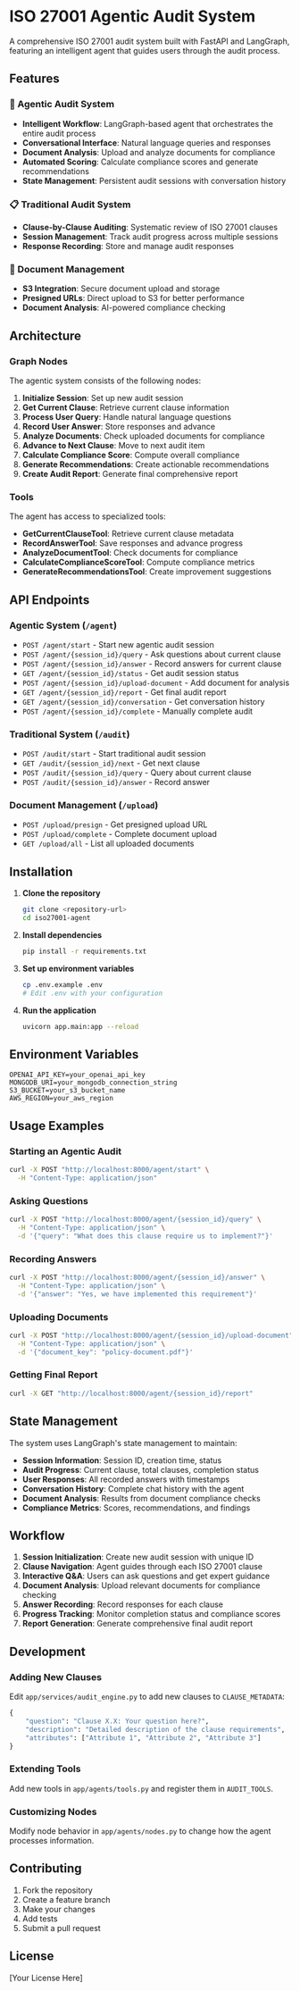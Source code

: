 
# ISO 27001 Agentic Audit System

A comprehensive ISO 27001 audit system built with FastAPI and LangGraph, featuring an intelligent agent that guides users through the audit process.

## Features

### 🤖 Agentic Audit System
- **Intelligent Workflow**: LangGraph-based agent that orchestrates the entire audit process
- **Conversational Interface**: Natural language queries and responses
- **Document Analysis**: Upload and analyze documents for compliance
- **Automated Scoring**: Calculate compliance scores and generate recommendations
- **State Management**: Persistent audit sessions with conversation history

### 📋 Traditional Audit System
- **Clause-by-Clause Auditing**: Systematic review of ISO 27001 clauses
- **Session Management**: Track audit progress across multiple sessions
- **Response Recording**: Store and manage audit responses

### 📁 Document Management
- **S3 Integration**: Secure document upload and storage
- **Presigned URLs**: Direct upload to S3 for better performance
- **Document Analysis**: AI-powered compliance checking

## Architecture

### Graph Nodes
The agentic system consists of the following nodes:

1. **Initialize Session**: Set up new audit session
2. **Get Current Clause**: Retrieve current clause information
3. **Process User Query**: Handle natural language questions
4. **Record User Answer**: Store responses and advance
5. **Analyze Documents**: Check uploaded documents for compliance
6. **Advance to Next Clause**: Move to next audit item
7. **Calculate Compliance Score**: Compute overall compliance
8. **Generate Recommendations**: Create actionable recommendations
9. **Create Audit Report**: Generate final comprehensive report

### Tools
The agent has access to specialized tools:

- **GetCurrentClauseTool**: Retrieve current clause metadata
- **RecordAnswerTool**: Save responses and advance progress
- **AnalyzeDocumentTool**: Check documents for compliance
- **CalculateComplianceScoreTool**: Compute compliance metrics
- **GenerateRecommendationsTool**: Create improvement suggestions

## API Endpoints

### Agentic System (`/agent`)
- `POST /agent/start` - Start new agentic audit session
- `POST /agent/{session_id}/query` - Ask questions about current clause
- `POST /agent/{session_id}/answer` - Record answers for current clause
- `GET /agent/{session_id}/status` - Get audit session status
- `POST /agent/{session_id}/upload-document` - Add document for analysis
- `GET /agent/{session_id}/report` - Get final audit report
- `GET /agent/{session_id}/conversation` - Get conversation history
- `POST /agent/{session_id}/complete` - Manually complete audit

### Traditional System (`/audit`)
- `POST /audit/start` - Start traditional audit session
- `GET /audit/{session_id}/next` - Get next clause
- `POST /audit/{session_id}/query` - Query about current clause
- `POST /audit/{session_id}/answer` - Record answer

### Document Management (`/upload`)
- `POST /upload/presign` - Get presigned upload URL
- `POST /upload/complete` - Complete document upload
- `GET /upload/all` - List all uploaded documents

## Installation

1. **Clone the repository**
   ```bash
   git clone <repository-url>
   cd iso27001-agent
   ```

2. **Install dependencies**
   ```bash
   pip install -r requirements.txt
   ```

3. **Set up environment variables**
   ```bash
   cp .env.example .env
   # Edit .env with your configuration
   ```

4. **Run the application**
   ```bash
   uvicorn app.main:app --reload
   ```

## Environment Variables

```env
OPENAI_API_KEY=your_openai_api_key
MONGODB_URI=your_mongodb_connection_string
S3_BUCKET=your_s3_bucket_name
AWS_REGION=your_aws_region
```

## Usage Examples

### Starting an Agentic Audit
```bash
curl -X POST "http://localhost:8000/agent/start" \
  -H "Content-Type: application/json"
```

### Asking Questions
```bash
curl -X POST "http://localhost:8000/agent/{session_id}/query" \
  -H "Content-Type: application/json" \
  -d '{"query": "What does this clause require us to implement?"}'
```

### Recording Answers
```bash
curl -X POST "http://localhost:8000/agent/{session_id}/answer" \
  -H "Content-Type: application/json" \
  -d '{"answer": "Yes, we have implemented this requirement"}'
```

### Uploading Documents
```bash
curl -X POST "http://localhost:8000/agent/{session_id}/upload-document" \
  -H "Content-Type: application/json" \
  -d '{"document_key": "policy-document.pdf"}'
```

### Getting Final Report
```bash
curl -X GET "http://localhost:8000/agent/{session_id}/report"
```

## State Management

The system uses LangGraph's state management to maintain:

- **Session Information**: Session ID, creation time, status
- **Audit Progress**: Current clause, total clauses, completion status
- **User Responses**: All recorded answers with timestamps
- **Conversation History**: Complete chat history with the agent
- **Document Analysis**: Results from document compliance checks
- **Compliance Metrics**: Scores, recommendations, and findings

## Workflow

1. **Session Initialization**: Create new audit session with unique ID
2. **Clause Navigation**: Agent guides through each ISO 27001 clause
3. **Interactive Q&A**: Users can ask questions and get expert guidance
4. **Document Analysis**: Upload relevant documents for compliance checking
5. **Answer Recording**: Record responses for each clause
6. **Progress Tracking**: Monitor completion status and compliance scores
7. **Report Generation**: Generate comprehensive final audit report

## Development

### Adding New Clauses
Edit `app/services/audit_engine.py` to add new clauses to `CLAUSE_METADATA`:

```python
{
    "question": "Clause X.X: Your question here?",
    "description": "Detailed description of the clause requirements",
    "attributes": ["Attribute 1", "Attribute 2", "Attribute 3"]
}
```

### Extending Tools
Add new tools in `app/agents/tools.py` and register them in `AUDIT_TOOLS`.

### Customizing Nodes
Modify node behavior in `app/agents/nodes.py` to change how the agent processes information.

## Contributing

1. Fork the repository
2. Create a feature branch
3. Make your changes
4. Add tests
5. Submit a pull request

## License

[Your License Here]
